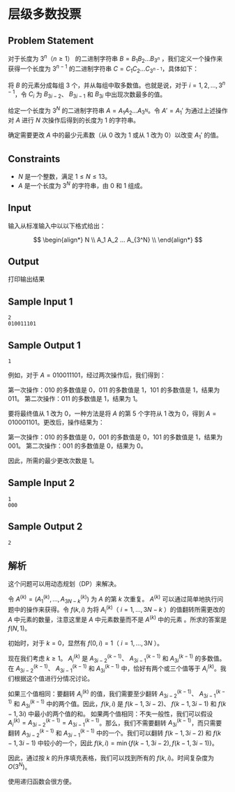 # 层级多数投票

## Problem Statement
对于长度为 $3^n（ n \geq 1）$ 的二进制字符串 $B = B_1 B_2 \ldots B_{3^n}$ ，我们定义一个操作来获得一个长度为 $3^{n-1}$ 的二进制字符串 $C = C_1 C_2 \ldots C_{3^{n-1}}$，具体如下：

将 $B$ 的元素分成每组 3 个，并从每组中取多数值。也就是说，对于 $i = 1, 2, \ldots, 3^{n-1}$，令 $C_i$ 为 $B_{3i-2}$、 $B_{3i-1}$ 和 $B_{3i}$ 中出现次数最多的值。

给定一个长度为 $3^N$ 的二进制字符串 $A = A_1 A_2 \ldots A_{3^N}$。令 $A' = A_1'$ 为通过上述操作对 $A$ 进行 $N$ 次操作后得到的长度为 1 的字符串。

确定需要更改 $A$ 中的最少元素数（从 0 改为 1 或从 1 改为 0）以改变 $A_1'$ 的值。

## Constraints
- $N$ 是一个整数，满足 $1 \leq N \leq 13$。
- $A$ 是一个长度为 $3^N$ 的字符串，由 $0$ 和 $1$ 组成。

## Input
输入从标准输入中以以下格式给出：

$$
\begin{align*}
N \\
A_1 A_2 … A_{3^N} \\
\end{align*}
$$

## Output
打印输出结果

## Sample Input 1
```
2 
010011101
```

## Sample Output 1
```
1
```

例如，对于 $A = 010011101$，经过两次操作后，我们得到：

第一次操作：010 的多数值是 0，011 的多数值是 1，101 的多数值是 1，结果为 011。
第二次操作：011 的多数值是 1，结果为 1。

要将最终值从 1 改为 0，一种方法是将 $A$ 的第 5 个字符从 1 改为 0，得到 $A = 010001101$。更改后，操作结果为：

第一次操作：010 的多数值是 0，001 的多数值是 0，101 的多数值是 1，结果为 001。
第二次操作：001 的多数值是 0，结果为 0。

因此，所需的最少更改次数是 1。

## Sample Input 2
```
1
000
```

## Sample Output 2
```
2
```

## 解析
这个问题可以用动态规划（DP）来解决。

令 $A^{(k)} = (A_1^{(k)}, \ldots, A_{3N-k}^{(k)})$ 为 $A$ 的第 $k$ 次重复。 $A^{(k)}$ 可以通过简单地执行问题中的操作来获得。令 $f(k, i)$ 为将 $A_i^{(k)}$（ $i = 1, \ldots, 3N-k$ ）的值翻转所需更改的 $A$ 中元素的数量，注意这里是 $A$ 中元素数量而不是 $A^{(k)}$ 中的元素 。所求的答案是 $f(N, 1)$。

初始时，对于 $k = 0$，显然有 $f(0, i) = 1$（ $i = 1, \ldots, 3N$ ）。

现在我们考虑 $k \geq 1$。 $A_i^{(k)}$ 是 $A_{3i-2}^{(k-1)}$、 $A_{3i-1}^{(k-1)}$ 和 $A_{3i}^{(k-1)}$ 的多数值。在 $A_{3i-2}^{(k-1)}$、 $A_{3i-1}^{(k-1)}$ 和 $A_{3i}^{(k-1)}$ 中，恰好有两个或三个值等于 $A_i^{(k)}$。我们根据这个值进行分情况讨论。

如果三个值相同：要翻转 $A_i^{(k)}$ 的值，我们需要至少翻转 $A_{3i-2}^{(k-1)}$、 $A_{3i-1}^{(k-1)}$ 和 $A_{3i}^{(k-1)}$ 中的两个值。因此，$f(k, i)$ 是 $f(k-1, 3i-2)$、 $f(k-1, 3i-1)$ 和 $f(k-1, 3i)$ 中最小的两个值的和。
如果两个值相同：不失一般性，我们可以假设 $A_i^{(k)} = A_{3i-2}^{(k-1)} = A_{3i-1}^{(k-1)}$。那么，我们不需要翻转 $A_{3i}^{(k-1)}$，而只需要翻转 $A_{3i-2}^{(k-1)}$ 和 $A_{3i-1}^{(k-1)}$ 中的一个。我们可以翻转 $f(k-1, 3i-2)$ 和 $f(k-1, 3i-1)$ 中较小的一个，因此 $f(k, i) = \min\{f(k-1, 3i-2), f(k-1, 3i-1)\}$。

因此，通过按 $k$ 的升序填充表格，我们可以找到所有的 $f(k, i)$。时间复杂度为 $O(3^N)$。

使用递归函数会很方便。
